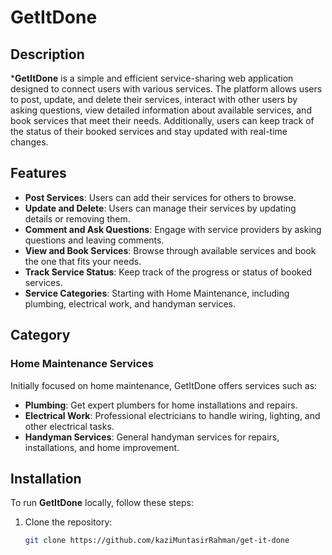 # GetItDone

## Description
***GetItDone** is a simple and efficient service-sharing web application designed to connect users with various services. The platform allows users to post, update, and delete their services, interact with other users by asking questions, view detailed information about available services, and book services that meet their needs. Additionally, users can keep track of the status of 
their booked services and stay updated with real-time changes.


## Features
- **Post Services**: Users can add their services for others to browse.
- **Update and Delete**: Users can manage their services by updating details or removing them.
- **Comment and Ask Questions**: Engage with service providers by asking questions and leaving comments.
- **View and Book Services**: Browse through available services and book the one that fits your needs.
- **Track Service Status**: Keep track of the progress or status of booked services.
- **Service Categories**: Starting with Home Maintenance, including plumbing, electrical work, and handyman services.

## Category
### Home Maintenance Services
Initially focused on home maintenance, GetItDone offers services such as:
- **Plumbing**: Get expert plumbers for home installations and repairs.
- **Electrical Work**: Professional electricians to handle wiring, lighting, and other electrical tasks.
- **Handyman Services**: General handyman services for repairs, installations, and home improvement.

## Installation
To run **GetItDone** locally, follow these steps:

1. Clone the repository:
   ```bash
   git clone https://github.com/kaziMuntasirRahman/get-it-done
